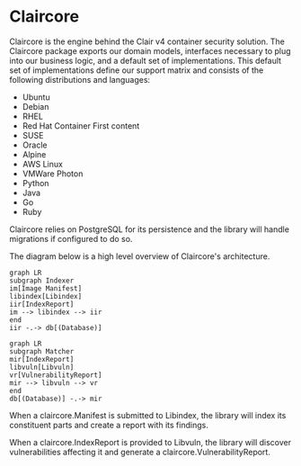 # Claircore

Claircore is the engine behind the Clair v4 container security solution.
The Claircore package exports our domain models, interfaces necessary to plug into our business logic, and a default set of implementations.
This default set of implementations define our support matrix and consists of the following distributions and languages:

- Ubuntu
- Debian
- RHEL
- Red Hat Container First content
- SUSE
- Oracle
- Alpine
- AWS Linux
- VMWare Photon
- Python
- Java
- Go
- Ruby

Claircore relies on PostgreSQL for its persistence and the library will handle migrations if configured to do so.

The diagram below is a high level overview of Claircore's architecture. 

```mermaid
graph LR
subgraph Indexer
im[Image Manifest]
libindex[Libindex]
iir[IndexReport]
im --> libindex --> iir
end
iir -.-> db[(Database)]
```
```mermaid
graph LR
subgraph Matcher
mir[IndexReport]
libvuln[Libvuln]
vr[VulnerabilityReport]
mir --> libvuln --> vr
end
db[(Database)] -.-> mir
```

When a claircore.Manifest is submitted to Libindex, the library will index its constituent parts and create a report with its findings.

When a claircore.IndexReport is provided to Libvuln, the library will discover vulnerabilities affecting it and generate a claircore.VulnerabilityReport.
